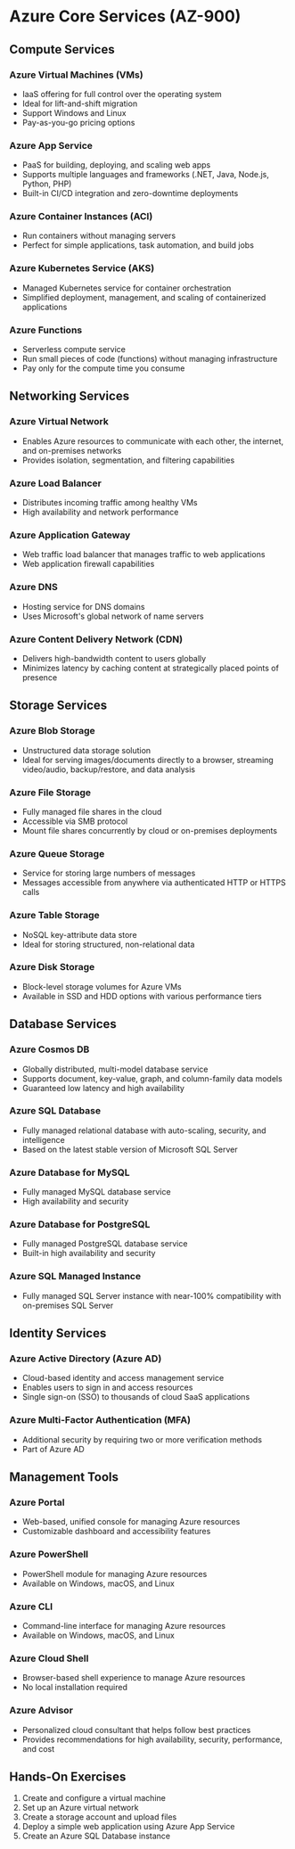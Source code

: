 # Azure Core Services (AZ-900)

## Compute Services

### Azure Virtual Machines (VMs)
- IaaS offering for full control over the operating system
- Ideal for lift-and-shift migration
- Support Windows and Linux
- Pay-as-you-go pricing options

### Azure App Service
- PaaS for building, deploying, and scaling web apps
- Supports multiple languages and frameworks (.NET, Java, Node.js, Python, PHP)
- Built-in CI/CD integration and zero-downtime deployments

### Azure Container Instances (ACI)
- Run containers without managing servers
- Perfect for simple applications, task automation, and build jobs

### Azure Kubernetes Service (AKS)
- Managed Kubernetes service for container orchestration
- Simplified deployment, management, and scaling of containerized applications

### Azure Functions
- Serverless compute service
- Run small pieces of code (functions) without managing infrastructure
- Pay only for the compute time you consume

## Networking Services

### Azure Virtual Network
- Enables Azure resources to communicate with each other, the internet, and on-premises networks
- Provides isolation, segmentation, and filtering capabilities

### Azure Load Balancer
- Distributes incoming traffic among healthy VMs
- High availability and network performance

### Azure Application Gateway
- Web traffic load balancer that manages traffic to web applications
- Web application firewall capabilities

### Azure DNS
- Hosting service for DNS domains
- Uses Microsoft's global network of name servers

### Azure Content Delivery Network (CDN)
- Delivers high-bandwidth content to users globally
- Minimizes latency by caching content at strategically placed points of presence

## Storage Services

### Azure Blob Storage
- Unstructured data storage solution
- Ideal for serving images/documents directly to a browser, streaming video/audio, backup/restore, and data analysis

### Azure File Storage
- Fully managed file shares in the cloud
- Accessible via SMB protocol
- Mount file shares concurrently by cloud or on-premises deployments

### Azure Queue Storage
- Service for storing large numbers of messages
- Messages accessible from anywhere via authenticated HTTP or HTTPS calls

### Azure Table Storage
- NoSQL key-attribute data store
- Ideal for storing structured, non-relational data

### Azure Disk Storage
- Block-level storage volumes for Azure VMs
- Available in SSD and HDD options with various performance tiers

## Database Services

### Azure Cosmos DB
- Globally distributed, multi-model database service
- Supports document, key-value, graph, and column-family data models
- Guaranteed low latency and high availability

### Azure SQL Database
- Fully managed relational database with auto-scaling, security, and intelligence
- Based on the latest stable version of Microsoft SQL Server

### Azure Database for MySQL
- Fully managed MySQL database service
- High availability and security

### Azure Database for PostgreSQL
- Fully managed PostgreSQL database service
- Built-in high availability and security

### Azure SQL Managed Instance
- Fully managed SQL Server instance with near-100% compatibility with on-premises SQL Server

## Identity Services

### Azure Active Directory (Azure AD)
- Cloud-based identity and access management service
- Enables users to sign in and access resources
- Single sign-on (SSO) to thousands of cloud SaaS applications

### Azure Multi-Factor Authentication (MFA)
- Additional security by requiring two or more verification methods
- Part of Azure AD

## Management Tools

### Azure Portal
- Web-based, unified console for managing Azure resources
- Customizable dashboard and accessibility features

### Azure PowerShell
- PowerShell module for managing Azure resources
- Available on Windows, macOS, and Linux

### Azure CLI
- Command-line interface for managing Azure resources
- Available on Windows, macOS, and Linux

### Azure Cloud Shell
- Browser-based shell experience to manage Azure resources
- No local installation required

### Azure Advisor
- Personalized cloud consultant that helps follow best practices
- Provides recommendations for high availability, security, performance, and cost

## Hands-On Exercises

1. Create and configure a virtual machine
2. Set up an Azure virtual network
3. Create a storage account and upload files
4. Deploy a simple web application using Azure App Service
5. Create an Azure SQL Database instance
